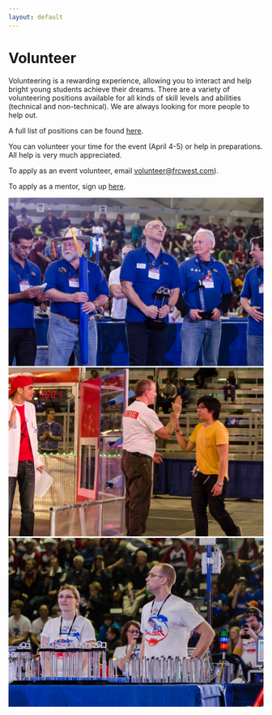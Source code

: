 ```yaml
---
layout: default
---
```


# Volunteer

Volunteering is a rewarding experience, allowing you to interact and help bright young students achieve their dreams. There are a variety of volunteering positions available for all kinds of skill levels and abilities (technical and non-technical). We are always looking for more people to help out.

A full list of positions can be found [here](http://www.usfirst.org/community/volunteers/frc-volunteer-event-positions).

You can volunteer your time for the event (April 4-5) or help in preparations. All help is very much appreciated.

To apply as an event volunteer, email [volunteer@frcwest.com](mailto:volunteer@frcwest.com)).

To apply as a mentor, sign up [here](/mentors).

![](/img/volunteer1.jpg)
![](/img/volunteer2.jpg)
![](/img/volunteer3.jpg)

